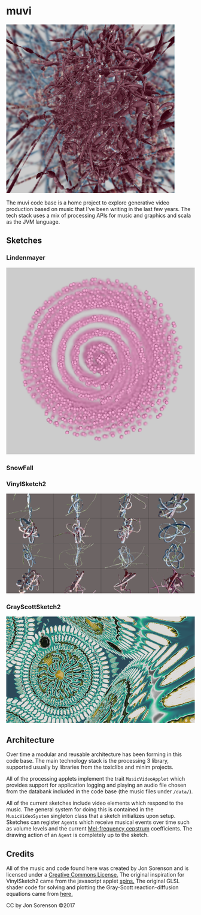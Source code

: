 # muvi

![screenshot of VinylSketch2](/data/images/vinyl_example_01_medium.png)

The muvi code base is a home project to explore generative video production
based on music that I've been writing in the last few years.  The tech
stack uses a mix of processing APIs for music and graphics and scala as the
JVM language.

## Sketches

### Lindenmayer

![screenshot of Lindenmayer](/data/images/lindenmayer_example_01.png)

### SnowFall

### VinylSketch2

![screenshot of VinylSketch2](/data/images/vinyl_example_05.png)

### GrayScottSketch2

![screenshot of GrayScottSketch2](/data/images/grayscott_example_01.png)

## Architecture

Over time a modular and reusable architecture has been forming in this code base.  The main
technology stack is the processing 3 library, supported usually by libraries from the toxiclibs
and minim projects.  

All of the processing applets implement the trait `MusicVideoApplet` which provides support for
application logging and  playing an audio file chosen from the databank included in the code base (the
music files under `/data/`).

All of the current sketches include video elements which respond to the music.  The general system
for doing this is contained in the `MusicVideoSystem` singleton class that a sketch
initializes upon setup.  Sketches can register `Agent`s which
receive musical events over time such as volume levels and
the current [Mel-frequency cepstrum](https://en.wikipedia.org/wiki/Mel-frequency_cepstrum) coefficients.
The drawing action of an `Agent` is completely up to the sketch.

## Credits

All of the music and code found here was created by Jon Sorenson and is licensed under a
[Creative Commons License.](https://creativecommons.org/licenses/)
The original inspiration for VinylSketch2 came from the javascript applet
[spins.](http://mattdesl.github.io/spins/) The original GLSL shader code for
solving and plotting the Gray-Scott reaction-diffusion 
equations came from [here.](https://github.com/pmneila/jsexp)

CC by Jon Sorenson &copy;2017